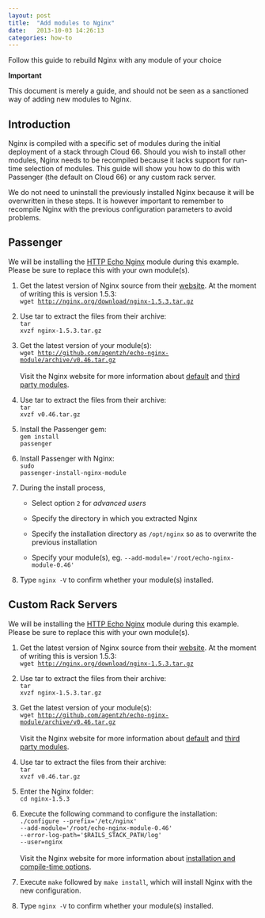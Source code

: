 ```yaml
---
layout: post
title:  "Add modules to Nginx"
date:   2013-10-03 14:26:13
categories: how-to
---
```


<p class="lead">Follow this guide to rebuild Nginx with any module of your choice</p>

<div class="notice notice-standalone">
	<div class="notice-header">
		<b>Important</b>
	</div>
	<div class="notice-body">
<p>This document is merely a guide, and should not be seen as a sanctioned way of adding new modules to Nginx.</p>
	</div>
</div>

## Introduction
Nginx is compiled with a specific set of modules during the initial deployment of a stack through Cloud 66. Should you wish to install other modules,
Nginx needs to be recompiled because it lacks support for run-time selection of modules. This guide will show you how to do this with Passenger (the default on Cloud 66) or any custom rack server.

We do not need to uninstall the previously installed Nginx because it will be overwritten in these steps. It is however
important to remember to recompile Nginx with the previous configuration parameters to avoid problems.

## Passenger

We will be installing the <a href="http://wiki.nginx.org/HttpEchoModule" target="_blank">HTTP Echo Nginx</a> module during this example. Please be sure to replace this with your own module(s).

1. Get the latest version of Nginx source from their <a href="http://nginx.org/en/download.html" target="_blank">website</a>. At the moment of writing this is version 1.5.3:<br><code>wget http://nginx.org/download/nginx-1.5.3.tar.gz</code>

2. Use tar to extract the files from their archive:<br><code>tar xvzf nginx-1.5.3.tar.gz</code>

3. Get the latest version of your module(s):<br><code>wget http://github.com/agentzh/echo-nginx-module/archive/v0.46.tar.gz</code><br><br>Visit the Nginx website for more information about <a href="http://wiki.nginx.org/Modules" target="_blank">default</a> and <a href="http://wiki.nginx.org/3rdPartyModules" target="_blank">third party modules</a>.

4. Use tar to extract the files from their archive:<br><code>tar xvzf v0.46.tar.gz</code>

5. Install the Passenger gem:<br><code>gem install passenger</code>

6. Install Passenger with Nginx:<br><code>sudo passenger-install-nginx-module</code><br>

7. During the install process,

    * Select option `2` for <i>advanced users</i>

    * Specify the directory in which you extracted Nginx

    * Specify the installation directory as <code>/opt/nginx</code> so as to overwrite the previous installation

    * Specify your module(s), eg. <code>--add-module='/root/echo-nginx-module-0.46'</code>

8. Type <code>nginx -V</code> to confirm whether your module(s) installed.

## Custom Rack Servers

We will be installing the <a href="http://wiki.nginx.org/HttpEchoModule" target="_blank">HTTP Echo Nginx</a> module during this example. Please be sure to replace this with your own module(s).

1. Get the latest version of Nginx source from their <a href="http://nginx.org/en/download.html" target="_blank">website</a>. At the moment of writing this is version 1.5.3:<br><code>wget http://nginx.org/download/nginx-1.5.3.tar.gz</code>

2. Use tar to extract the files from their archive:<br><code>tar xvzf nginx-1.5.3.tar.gz</code>

3. Get the latest version of your module(s):<br><code>wget http://github.com/agentzh/echo-nginx-module/archive/v0.46.tar.gz</code><br><br>Visit the Nginx website for more information about <a href="http://wiki.nginx.org/Modules" target="_blank">default</a> and <a href="http://wiki.nginx.org/3rdPartyModules" target="_blank">third party modules</a>.

4. Use tar to extract the files from their archive:<br><code>tar xvzf v0.46.tar.gz</code>

5. Enter the Nginx folder:<br><code>cd nginx-1.5.3</code>

6. Execute the following command to configure the installation:<br><code>./configure --prefix='/etc/nginx' --add-module='/root/echo-nginx-module-0.46' --error-log-path='$RAILS&#95;STACK&#95;PATH/log' --user=nginx</code><br><br>Visit the Nginx website for more information about <a href="http://wiki.nginx.org/InstallOptions" target="_blank">installation and compile-time options</a>.

7. Execute `make` followed by `make install`, which will install Nginx with the new configuration.

8. Type <code>nginx -V</code> to confirm whether your module(s) installed.